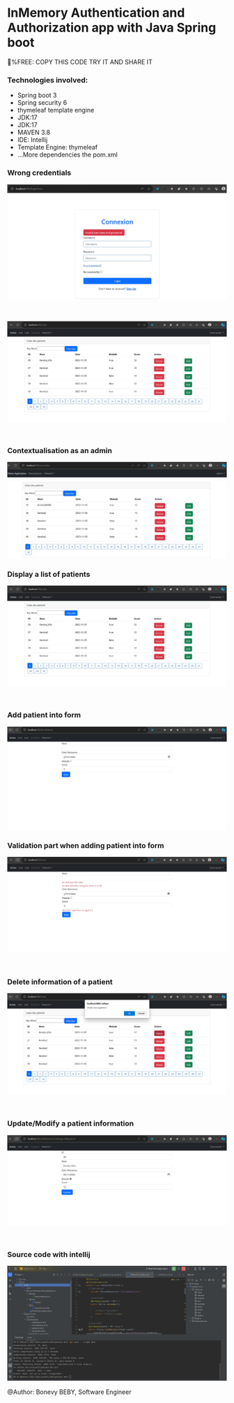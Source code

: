 
<h1>InMemory Authentication and Authorization app with Java  Spring boot</h1>
<p>💯%FREE: COPY THIS CODE TRY IT AND SHARE IT</p>
<div>
   <h3>Technologies involved:</h3>
<ul>
   <li>Spring boot 3</li>
   <li>Spring security 6</li>
   <li>thymeleaf template engine</li>
   <li>JDK:17</li>
   <li>JDK:17</li>
   <li>MAVEN 3.8</li>
   <li>IDE: Intellij</li>
   <li>Template Engine: thymeleaf</li>
   <li>...More dependencies the pom.xml</li>
</ul>
</div>

<h3>Wrong credentials</h3>

![connexionError.JPG](src%2Fmain%2Fresources%2Fstatic%2Fimages%2FconnexionError.JPG)

<br />

![![connexion.JPG](src%2Fmain%2Fresources%2Fstatic%2Fimages%2Fconnexion.JPG)1.JPG](src%2Fmain%2Fresources%2Fstatic%2Fimages%2F1.JPG)

<br />

<h3>Contextualisation as  an admin</h3>

![adminInterface.JPG](src%2Fmain%2Fresources%2Fstatic%2Fimages%2FadminInterface.JPG)
<br />

<h3>Display a list of patients</h3>

![1.JPG](src%2Fmain%2Fresources%2Fstatic%2Fimages%2F1.JPG)

<br />


<h3>Add patient into form</h3>

   ![2.JPG](src%2Fmain%2Fresources%2Fstatic%2Fimages%2F2.JPG)
<br />

<h3>Validation part when adding patient into form</h3>

![3.JPG](src%2Fmain%2Fresources%2Fstatic%2Fimages%2F3.JPG)

<br />
<h3>Delete information of a patient</h3>

![4.JPG](src%2Fmain%2Fresources%2Fstatic%2Fimages%2F4.JPG)

<br />
<h3>Update/Modify a patient information</h3>

![5.JPG](src%2Fmain%2Fresources%2Fstatic%2Fimages%2F5.JPG)

<br />
<h3>Source code with intellij</h3>

![6.JPG](src%2Fmain%2Fresources%2Fstatic%2Fimages%2F6.JPG)

@Author: Bonevy BEBY, Software Engineer
